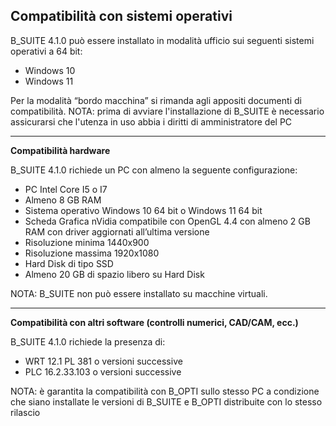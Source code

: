 **Compatibilità con sistemi operativi**
-----------------------------------------------------------------------------------------
B\_SUITE 4.1.0 può essere installato in modalità ufficio sui seguenti sistemi operativi a 64 bit: 

- Windows 10
- Windows 11

Per la modalità “bordo macchina” si rimanda agli appositi documenti di compatibilità.
NOTA: prima di avviare l'installazione di B\_SUITE è necessario assicurarsi che l'utenza in uso abbia i diritti di amministratore del PC

***

**Compatibilità hardware**

B\_SUITE 4.1.0 richiede un PC con almeno la seguente configurazione:

- PC Intel Core I5 o I7
- Almeno 8 GB RAM
- Sistema operativo Windows 10 64 bit o Windows 11 64 bit
- Scheda Grafica nVidia compatibile con OpenGL 4.4 con almeno 2 GB RAM con driver aggiornati all’ultima versione
- Risoluzione minima 1440x900 
- Risoluzione massima 1920x1080 
- Hard Disk di tipo SSD
- Almeno 20 GB di spazio libero su Hard Disk

NOTA: B\_SUITE non può essere installato su macchine virtuali.

<hr>

**Compatibilità con altri software (controlli numerici, CAD/CAM, ecc.)**

B\_SUITE 4.1.0 richiede la presenza di:

- WRT 12.1 PL 381 o versioni successive
- PLC 16.2.33.103 o versioni successive

NOTA: è garantita la compatibilità con B\_OPTI sullo stesso PC a condizione che siano installate le versioni di B\_SUITE e B\_OPTI distribuite con lo stesso rilascio
